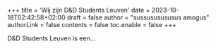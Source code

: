 +++
title = 'Wij zijn D&D Students Leuven'
date = 2023-10-18T02:42:58+02:00
draft = false
author = "sussususususus amogus" 
authorLink = false
contents = false
toc.enable = false
+++

D&D Students Leuven is een...
